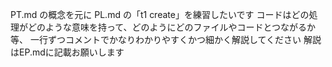 PT.md の概念を元に PL.md の「t1 create」を練習したいです
コードはどの処理がどのような意味を持って、どのようにどのファイルやコードとつながるか等、
一行ずつコメントでかなりわかりやすくかつ細かく解説してください
解説はEP.mdに記載お願いします
